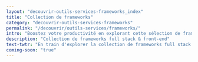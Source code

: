 ```yaml
---
layout: "decouvrir-outils-services-frameworks_index"
title: "Collection de frameworks"
category: "decouvrir-outils-services-frameworks"
permalink: "/decouvrir/outils-services/frameworks/"
intro: "Boostez votre productivité en explorant cette sélection de frameworks full stack & front-end. N'hésitez pas à partager vos découvertes et vos créations. En cours d'élaboration."
description: "Collection de frameworks full stack & front-end"
text-twtr: "En train d'explorer la collection de frameworks full stack & front-end du @MagDuWebdesign"
coming-soon: "true"
---
```

